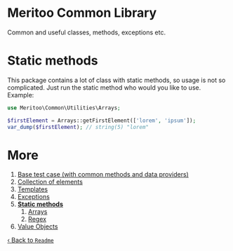 # Meritoo Common Library

Common and useful classes, methods, exceptions etc.

# Static methods

This package contains a lot of class with static methods, so usage is not so complicated. Just run the static method who would you like to use. Example:

```php
use Meritoo\Common\Utilities\Arrays;

$firstElement = Arrays::getFirstElement(['lorem', 'ipsum']);
var_dump($firstElement); // string(5) "lorem"
```

# More

1. [Base test case (with common methods and data providers)](Base-test-case.md)
2. [Collection of elements](Collection/Collection.md)
3. [Templates](Collection/Templates.md)
4. [Exceptions](Exceptions.md)
5. [**Static methods**](Static-methods.md)
   1. [Arrays](Static-methods/Arrays.md)
   2. [Regex](Static-methods/Regex.md)
6. [Value Objects](Value-Objects.md)

[&lsaquo; Back to `Readme`](../README.md)
